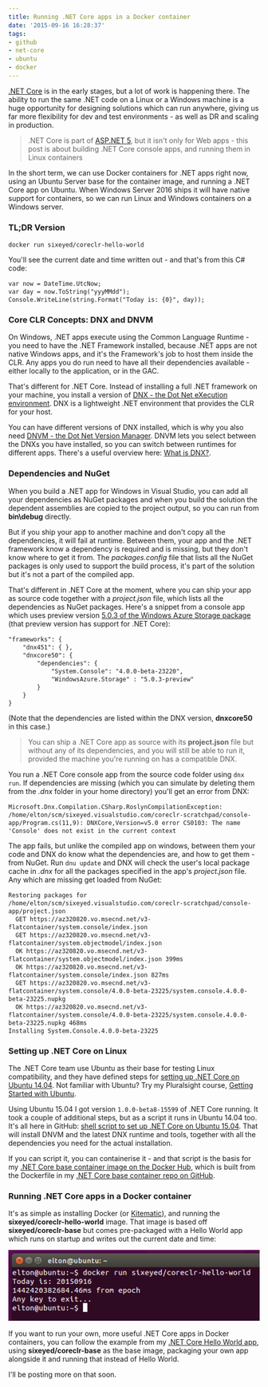 ```yaml
---
title: Running .NET Core apps in a Docker container
date: '2015-09-16 16:28:37'
tags:
- github
- net-core
- ubuntu
- docker
---
```


[.NET Core](https://github.com/dotnet/core) is in the early stages, but a lot of work is happening there. The ability to run the same .NET code on a Linux or a Windows machine is a huge opportunity for designing solutions which can run anywhere, giving us far more flexibility for dev and test environments - as well as DR and scaling in production.

> .NET Core is part of [ASP.NET 5](http://www.asp.net/vnext), but it isn't only for Web apps - this post is about building .NET Core console apps, and running them in Linux containers

In the short term, we can use Docker containers for .NET apps right now, using an Ubuntu Server base for the container image, and running a .NET Core app on Ubuntu. When Windows Server 2016 ships it will have native support for containers, so we can run Linux and Windows containers on a Windows server.

### TL;DR Version

    docker run sixeyed/coreclr-hello-world

You'll see the current date and time written out - and that's from this C# code:

    var now = DateTime.UtcNow;          
    var day = now.ToString("yyyMMdd");
    Console.WriteLine(string.Format("Today is: {0}", day));

### Core CLR Concepts: DNX and DNVM

On Windows, .NET apps execute using the Common Language Runtime - you need to have the .NET Framework installed, because .NET apps are not native Windows apps, and it's the Framework's job to host them inside the CLR. Any apps you do run need to have all their dependencies available - either locally to the application, or in the GAC.

That's different for .NET Core. Instead of installing a full .NET framework on your machine, you install a version of [DNX - the Dot Net eXecution environment](http://docs.asp.net/en/latest/dnx/overview.html). DNX is a lightweight .NET environment that provides the CLR for your host.

You can have different versions of DNX installed, which is why you also need [DNVM - the Dot Net Version Manager](https://github.com/aspnet/dnvm). DNVM lets you select between the DNXs you have installed, so you can switch between runtimes for different apps. There's a useful overview here: [What is DNX?](https://www.simple-talk.com/dotnet/.net-framework/what-is-dnx/).

### Dependencies and NuGet

When you build a .NET app for Windows in Visual Studio, you can add all your dependencies as NuGet packages and when you build the solution the dependent assemblies are copied to the project output, so you can run from **bin\debug** directly.

But if you ship your app to another machine and don't copy all the dependencies, it will fail at runtime. Between them, your app and the .NET framework know a dependency is required and is missing, but they don't know where to get it from. The _packages.config_ file that lists all the NuGet packages is only used to support the build process, it's part of the solution but it's not a part of the compiled app.

That's different in .NET Core at the moment, where you can ship your app as source code together with a _project.json_ file, which lists all the dependencies as NuGet packages. Here's a snippet from a console app which uses preview version [5.0.3 of the Windows Azure Storage package](https://www.nuget.org/packages/WindowsAzure.Storage/5.0.3-preview) (that preview version has support for .NET Core):

    "frameworks": {
        "dnx451": { },
        "dnxcore50": {
            "dependencies": {
                "System.Console": "4.0.0-beta-23220",
                "WindowsAzure.Storage" : "5.0.3-preview"
            }
        }
    }

(Note that the dependencies are listed within the DNX version, **dnxcore50** in this case.)

> You can ship a .NET Core app as source with its **project.json** file but without any of its dependencies, and you will still be able to run it, provided the machine you're running on has a compatible DNX.

You run a .NET Core console app from the source code folder using `dnx run`. If dependencies are missing (which you can simulate by deleting them from the _.dnx_ folder in your home directory) you'll get an error from DNX:

    Microsoft.Dnx.Compilation.CSharp.RoslynCompilationException: /home/elton/scm/sixeyed.visualstudio.com/coreclr-scratchpad/console-app/Program.cs(11,9): DNXCore,Version=v5.0 error CS0103: The name 'Console' does not exist in the current context

The app fails, but unlike the compiled app on windows, between them your code and DNX do know what the dependencies are, and how to get them - from NuGet. Run `dnu update` and DNX will check the user's local package cache in _.dnx_ for all the packages specified in the app's _project.json_ file. Any which are missing get loaded from NuGet:

    Restoring packages for /home/elton/scm/sixeyed.visualstudio.com/coreclr-scratchpad/console-app/project.json
      GET https://az320820.vo.msecnd.net/v3-flatcontainer/system.console/index.json
      GET https://az320820.vo.msecnd.net/v3-flatcontainer/system.objectmodel/index.json
      OK https://az320820.vo.msecnd.net/v3-flatcontainer/system.objectmodel/index.json 399ms
      OK https://az320820.vo.msecnd.net/v3-flatcontainer/system.console/index.json 827ms
      GET https://az320820.vo.msecnd.net/v3-flatcontainer/system.console/4.0.0-beta-23225/system.console.4.0.0-beta-23225.nupkg
      OK https://az320820.vo.msecnd.net/v3-flatcontainer/system.console/4.0.0-beta-23225/system.console.4.0.0-beta-23225.nupkg 468ms
    Installing System.Console.4.0.0-beta-23225

### Setting up .NET Core on Linux

The .NET Core team use Ubuntu as their base for testing Linux compatibility, and they have defined steps for [setting up .NET Core on Ubuntu 14.04](https://dotnet.readthedocs.org/en/latest/getting-started/installing-core-linux.html). Not familiar with Ubuntu? Try my Pluralsight course, [Getting Started with Ubuntu](http://www.pluralsight.com/courses/ubuntu-getting-started).

Using Ubuntu 15.04 I got version `1.0.0-beta8-15599` of .NET Core running. It took a couple of additional steps, but as a script it runs in Ubuntu 14.04 too. It's all here in GitHub: [shell script to set up .NET Core on Ubuntu 15.04](https://github.com/sixeyed/dockers/blob/master/coreclr-base/install-coreclr.sh). That will install DNVM and the latest DNX runtime and tools, together with all the dependencies you need for the actual installation.

If you can script it, you can containerise it - and that script is the basis for my [.NET Core base container image on the Docker Hub](https://hub.docker.com/r/sixeyed/coreclr-base/), which is built from the Dockerfile in my [.NET Core base container repo on GitHub](https://github.com/sixeyed/dockers/tree/master/coreclr-base).

### Running .NET Core apps in a Docker container

It's as simple as installing Docker (or [Kitematic](https://kitematic.com/)), and running the **sixeyed/coreclr-hello-world** image. That image is based off **sixeyed/coreclr-base** but comes pre-packaged with a Hello World app which runs on startup and writes out the current date and time:

![.NET Core console app running in Docker on Ubuntu](/content/images/2015/09/dotnet-core-in-docker.png)

If you want to run your own, more useful .NET Core apps in Docker containers, you can follow the example from my [.NET Core Hello World app](https://github.com/sixeyed/dockers/tree/master/coreclr-hello-world), using **sixeyed/coreclr-base** as the base image, packaging your own app alongside it and running that instead of Hello World.

I'll be posting more on that soon.

<!--kg-card-end: markdown-->